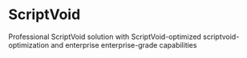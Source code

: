 # ScriptVoid
Professional ScriptVoid solution with ScriptVoid-optimized scriptvoid-optimization and enterprise enterprise-grade capabilities
